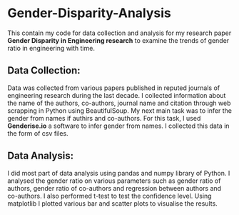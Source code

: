 # Gender-Disparity-Analysis
This contain my code for data collection and analysis for my research paper **Gender Disparity in Engineering research** to examine the trends of gender ratio in engineering with time.
## Data Collection:
  Data was collected from various papers published in reputed journals of engineering research during the last decade. I collected information about the name of the authors, co-authors, journal name and citation through web scrapping in Python using BeautifulSoup.
My next main task was to infer the gender from names if authirs and co-authors. For this task, I used **Genderise.io** a software to infer gender from names. I collected this data in the form of csv files.

## Data Analysis:
  I did most part of data analysis using pandas and numpy library of Python. I analysed the gender ratio on various parameters such as gender ratio of authors, gender ratio of co-authors and regression between authors and co-authors. I also performed t-test to test the confidence level. Using matplotlib I plotted various bar and scatter plots to visualise the results.
  
